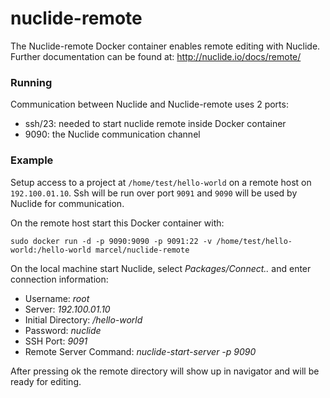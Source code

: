 # nuclide-remote
The Nuclide-remote Docker container enables remote editing with Nuclide. 
Further documentation can be found at:
http://nuclide.io/docs/remote/

### Running

Communication between Nuclide and Nuclide-remote uses 2 ports:
- ssh/23: needed to start nuclide remote inside Docker container
- 9090: the Nuclide communication channel

### Example

Setup access to a project at `/home/test/hello-world` on a remote host on `192.100.01.10`.
Ssh will be run over port `9091` and `9090` will be used by Nuclide for communication.

On the remote host start this Docker container with:

    sudo docker run -d -p 9090:9090 -p 9091:22 -v /home/test/hello-world:/hello-world marcel/nuclide-remote

On the local machine start Nuclide, select *Packages/Connect..* and enter connection information:

- Username: *root*
- Server: *192.100.01.10*
- Initial Directory: */hello-world*
- Password: *nuclide*
- SSH Port: *9091*
- Remote Server Command: *nuclide-start-server -p 9090*

After pressing ok the remote directory will show up in navigator and will be ready for editing.

